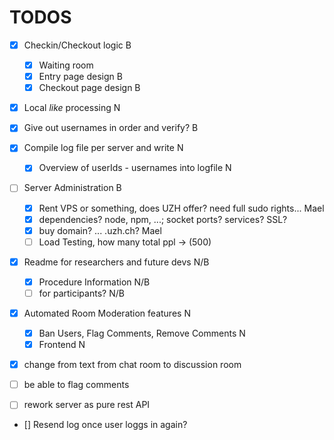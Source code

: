 # TODOS 
- [x] Checkin/Checkout logic                            B
    - [x] Waiting room
    - [x] Entry page design                             B
    - [x] Checkout page design                          B
- [x] Local _like_ processing                           N
- [x] Give out usernames in order and verify?           B
- [x] Compile log file per server and write             N
  - [x] Overview of userIds - usernames into logfile    N      
- [ ] Server Administration                             B
    - [x] Rent VPS or something, does UZH offer? need full sudo rights...   Mael
    - [x] dependencies? node, npm, ...; socket ports? services? SSL?
    - [x] buy domain? ... .uzh.ch?                                          Mael
    - [ ] Load Testing, how many total ppl -> (500)
- [x] Readme for researchers and future devs            N/B
    - [x] Procedure Information                         N/B
    - [ ] for participants?                             N/B
- [x] Automated Room Moderation features                N
    - [x] Ban Users, Flag Comments, Remove Comments     N
    - [x] Frontend                                      N

- [x] change from text from chat room to discussion room
- [ ] be able to flag comments





- [ ] rework server as pure rest API    
- [] Resend log once user loggs in again?        